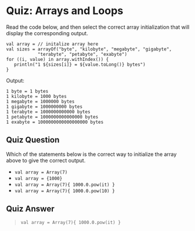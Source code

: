 # Quiz: Arrays and Loops

Read the code below, and then select the correct array initialization that will display the corresponding output.
```
val array = // initalize array here
val sizes = arrayOf("byte", "kilobyte", "megabyte", "gigabyte",
            "terabyte", "petabyte", "exabyte")
for ((i, value) in array.withIndex()) {
   println("1 ${sizes[i]} = ${value.toLong()} bytes")
}
```
Output:
```
1 byte = 1 bytes
1 kilobyte = 1000 bytes
1 megabyte = 1000000 bytes
1 gigabyte = 1000000000 bytes
1 terabyte = 1000000000000 bytes
1 petabyte = 1000000000000000 bytes
1 exabyte = 1000000000000000000 bytes
```

## Quiz Question
Which of the statements below is the correct way to initialize the array above to give the correct output.
* `val array = Array(7)`
* `val array = {1000}`
* `val array = Array(7){ 1000.0.pow(it) }`
* `val array = Array(7){ 1000.0.pow(10) }`

## Quiz Answer
> `val array = Array(7){ 1000.0.pow(it) }`